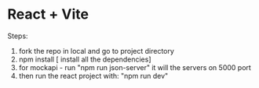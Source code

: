 # React + Vite

Steps:

1. fork the repo in local and go to project directory
2. npm install [ install all the dependencies]
3. for mockapi - run "npm run json-server" it will the servers on 5000 port
4. then run the react project with: "npm run dev"

